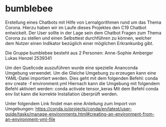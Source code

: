 # bumblebee
Erstellung eines Chatbots mit Hilfe von Lernalgorithmen rund um das Thema Corona. Hierzu haben wir im Laufe dieses Projektes den C19 Chatbot entwickelt. Der User sollte in der Lage sein dem Chatbot Fragen zum Thema Corona zu stellen und einen Selbsttest durchführen zu können, welcher dem Nutzer einen Indikator  bezüglich einer möglichen Erkrankunbg gibt. 

Die Gruppe bumblebee besteht aus 2 Personen: 
Anne-Sophie Amberger 
Lukas Henzel 2539341

Um den Quellcode auszuführen wurde eine spezielle Ananconda Umgebung verwendet. Um die Gleiche Umgebung zu erzeugen kann eine YAML-Datei importiert werden. Dies geht mit dem folgenden Befehl: conda env create -f environment.yml
Hiernach kann die Umgebung mit folgendem Befehl aktiviert werden: conda activate tensor_keras
Mit dem Befehl conda env list kann die korrekte Installation überprüft werden.

Unter folgendem Link findet man eine Anleitung zum Import von Umgebungen: https://conda.io/projects/conda/en/latest/user-guide/tasks/manage-environments.html#creating-an-environment-from-an-environment-yml-file
